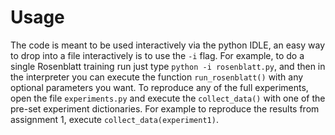 # Usage
The code is meant to be used interactively via the python IDLE, an easy way to drop into a file interactively is to use the `-i` flag. For example, to do a single Rosenblatt training run just type `python -i rosenblatt.py`, and then in the interpreter you can execute the function `run_rosenblatt()` with any optional parameters you want.
To reproduce any of the full experiments, open the file `experiments.py` and execute the `collect_data()` with one of the pre-set experiment dictionaries. For example to reproduce the results from assignment 1, execute `collect_data(experiment1)`.
